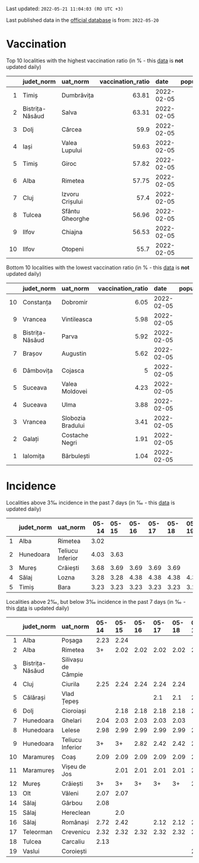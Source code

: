 Last updated: `2022-05-21 11:04:03 (RO UTC +3)`  
  
Last published data in the [official database](https://data.gov.ro/dataset/transparenta-covid) is from: `2022-05-20`
  
# Vaccination  
Top 10 localities with the highest vaccination ratio (in % - this [data](https://vaccinare-covid.gov.ro/situatia-vaccinarii-in-romania/) is **not** updated daily)  
  
|    | judet_norm      | uat_norm        |   vaccination_ratio | date       |   population |   dose_1 |
|---:|:----------------|:----------------|--------------------:|:-----------|-------------:|---------:|
|  1 | Timiș           | Dumbrăvița      |               63.81 | 2022-02-05 |        14668 |     9360 |
|  2 | Bistrița-Năsăud | Salva           |               63.31 | 2022-02-05 |         2753 |     1743 |
|  3 | Dolj            | Cârcea          |               59.9  | 2022-02-05 |         2838 |     1700 |
|  4 | Iași            | Valea Lupului   |               59.63 | 2022-02-05 |        10086 |     6014 |
|  5 | Timiș           | Giroc           |               57.82 | 2022-02-05 |        17954 |    10381 |
|  6 | Alba            | Rimetea         |               57.75 | 2022-02-05 |         1013 |      585 |
|  7 | Cluj            | Izvoru Crișului |               57.4  | 2022-02-05 |         1479 |      849 |
|  8 | Tulcea          | Sfântu Gheorghe |               56.96 | 2022-02-05 |          783 |      446 |
|  9 | Ilfov           | Chiajna         |               56.53 | 2022-02-05 |        28196 |    15939 |
| 10 | Ilfov           | Otopeni         |               55.7  | 2022-02-05 |        18314 |    10201 |
  
Bottom 10 localities with the lowest vaccination ratio (in % - this [data](https://vaccinare-covid.gov.ro/situatia-vaccinarii-in-romania/) is **not** updated daily)  
  
|    | judet_norm      | uat_norm          |   vaccination_ratio | date       |   population |   dose_1 |
|---:|:----------------|:------------------|--------------------:|:-----------|-------------:|---------:|
| 10 | Constanța       | Dobromir          |                6.05 | 2022-02-05 |         3702 |      224 |
|  9 | Vrancea         | Vintileasca       |                5.98 | 2022-02-05 |         1940 |      116 |
|  8 | Bistrița-Năsăud | Parva             |                5.92 | 2022-02-05 |         2585 |      153 |
|  7 | Brașov          | Augustin          |                5.62 | 2022-02-05 |         2116 |      119 |
|  6 | Dâmbovița       | Cojasca           |                5    | 2022-02-05 |         8975 |      449 |
|  5 | Suceava         | Valea Moldovei    |                4.23 | 2022-02-05 |         4680 |      198 |
|  4 | Suceava         | Ulma              |                3.88 | 2022-02-05 |         2242 |       87 |
|  3 | Vrancea         | Slobozia Bradului |                3.41 | 2022-02-05 |         8807 |      300 |
|  2 | Galați          | Costache Negri    |                1.91 | 2022-02-05 |         2727 |       52 |
|  1 | Ialomița        | Bărbulești        |                1.04 | 2022-02-05 |         7599 |       79 |
  
# Incidence  
Localities above 3‰ incidence in the past 7 days (in ‰ - this [data](https://data.gov.ro/dataset/transparenta-covid) is updated daily)  
  
|    | judet_norm   | uat_norm         |   05-14 | 05-15   | 05-16   | 05-17   | 05-18   | 05-19   | 05-20   |
|---:|:-------------|:-----------------|--------:|:--------|:--------|:--------|:--------|:--------|:--------|
|  1 | Alba         | Rimetea          |    3.02 |         |         |         |         |         |         |
|  2 | Hunedoara    | Teliucu Inferior |    4.03 | 3.63    |         |         |         |         |         |
|  3 | Mureș        | Crăiești         |    3.68 | 3.69    | 3.69    | 3.69    | 3.69    |         |         |
|  4 | Sălaj        | Lozna            |    3.28 | 3.28    | 4.38    | 4.38    | 4.38    | 4.38    | 4.38    |
|  5 | Timiș        | Bara             |    3.23 | 3.23    | 3.23    | 3.23    | 3.23    | 3.23    | 3.23    |
  
Localities above 2‰, but below 3‰ incidence in the past 7 days (in ‰ - this [data](https://data.gov.ro/dataset/transparenta-covid) is updated daily)  
  
|    | judet_norm      | uat_norm           | 05-14   | 05-15   | 05-16   | 05-17   | 05-18   | 05-19   | 05-20   |
|---:|:----------------|:-------------------|:--------|:--------|:--------|:--------|:--------|:--------|:--------|
|  1 | Alba            | Poșaga             | 2.23    | 2.24    |         |         |         |         |         |
|  2 | Alba            | Rimetea            | 3+      | 2.02    | 2.02    | 2.02    | 2.02    | 2.02    | 2.02    |
|  3 | Bistrița-Năsăud | Silivașu de Câmpie |         |         |         |         |         |         | 2.2     |
|  4 | Cluj            | Ciurila            | 2.25    | 2.24    | 2.24    | 2.24    | 2.24    |         |         |
|  5 | Călărași        | Vlad Țepeș         |         |         |         | 2.1     | 2.1     | 2.1     | 2.1     |
|  6 | Dolj            | Cioroiași          |         | 2.18    | 2.18    | 2.18    | 2.18    | 2.18    |         |
|  7 | Hunedoara       | Ghelari            | 2.04    | 2.03    | 2.03    | 2.03    | 2.03    |         |         |
|  8 | Hunedoara       | Lelese             | 2.98    | 2.99    | 2.99    | 2.99    | 2.99    | 2.99    | 2.99    |
|  9 | Hunedoara       | Teliucu Inferior   | 3+      | 3+      | 2.82    | 2.42    | 2.42    | 2.42    | 2.42    |
| 10 | Maramureș       | Coaș               | 2.09    | 2.09    | 2.09    | 2.09    | 2.09    | 2.09    | 2.09    |
| 11 | Maramureș       | Vișeu de Jos       |         | 2.01    | 2.01    | 2.01    | 2.01    | 2.01    | 2.01    |
| 12 | Mureș           | Crăiești           | 3+      | 3+      | 3+      | 3+      | 3+      | 2.46    | 2.46    |
| 13 | Olt             | Văleni             | 2.07    | 2.07    |         |         |         |         |         |
| 14 | Sălaj           | Gârbou             | 2.08    |         |         |         |         |         |         |
| 15 | Sălaj           | Hereclean          |         | 2.0     |         |         |         |         |         |
| 16 | Sălaj           | Românași           | 2.72    | 2.42    |         | 2.12    | 2.12    | 2.12    | 2.12    |
| 17 | Teleorman       | Crevenicu          | 2.32    | 2.32    | 2.32    | 2.32    | 2.32    | 2.32    | 2.32    |
| 18 | Tulcea          | Carcaliu           | 2.13    |         |         |         |         |         |         |
| 19 | Vaslui          | Coroiești          |         |         |         |         |         | 2.12    | 2.12    |